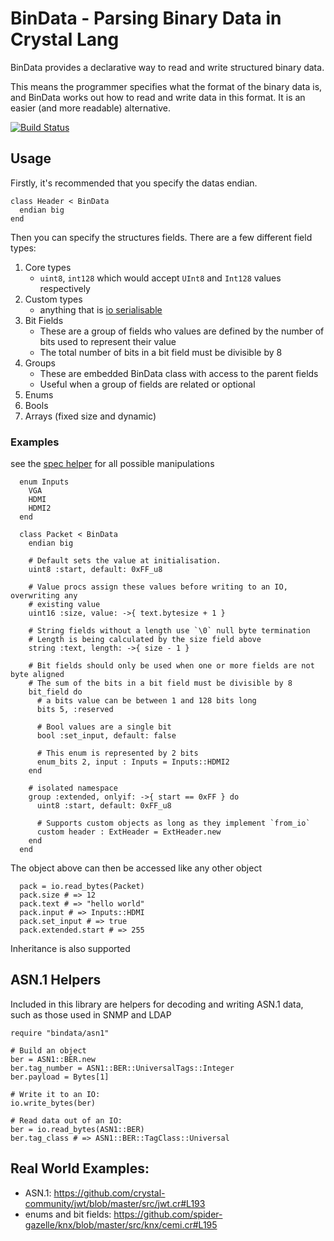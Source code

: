 # BinData - Parsing Binary Data in Crystal Lang

BinData provides a declarative way to read and write structured binary data.

This means the programmer specifies what the format of the binary data is, and BinData works out how to read and write data in this format. It is an easier (and more readable) alternative.

[![Build Status](https://travis-ci.org/spider-gazelle/bindata.svg?branch=master)](https://travis-ci.org/spider-gazelle/bindata)


## Usage

Firstly, it's recommended that you specify the datas endian.

```crystal
class Header < BinData
  endian big
end
```

Then you can specify the structures fields. There are a few different field types:

1. Core types
   * `uint8`, `int128` which would accept `UInt8` and `Int128` values respectively
2. Custom types
   * anything that is [io serialisable](https://crystal-lang.org/api/0.27.2/IO.html#write_bytes%28object%2Cformat%3AIO%3A%3AByteFormat%3DIO%3A%3AByteFormat%3A%3ASystemEndian%29-instance-method)
3. Bit Fields
   * These are a group of fields who values are defined by the number of bits used to represent their value
   * The total number of bits in a bit field must be divisible by 8
4. Groups
   * These are embedded BinData class with access to the parent fields
   * Useful when a group of fields are related or optional
5. Enums
6. Bools
6. Arrays (fixed size and dynamic)


### Examples

see the [spec helper](https://github.com/spider-gazelle/bindata/blob/master/spec/helper.cr) for all possible manipulations

```crystal
  enum Inputs
    VGA
    HDMI
    HDMI2
  end

  class Packet < BinData
    endian big

    # Default sets the value at initialisation.
    uint8 :start, default: 0xFF_u8

    # Value procs assign these values before writing to an IO, overwriting any
    # existing value
    uint16 :size, value: ->{ text.bytesize + 1 }

    # String fields without a length use `\0` null byte termination
    # Length is being calculated by the size field above
    string :text, length: ->{ size - 1 }

    # Bit fields should only be used when one or more fields are not byte aligned
    # The sum of the bits in a bit field must be divisible by 8
    bit_field do
      # a bits value can be between 1 and 128 bits long
      bits 5, :reserved

      # Bool values are a single bit
      bool :set_input, default: false

      # This enum is represented by 2 bits
      enum_bits 2, input : Inputs = Inputs::HDMI2
    end

    # isolated namespace
    group :extended, onlyif: ->{ start == 0xFF } do
      uint8 :start, default: 0xFF_u8

      # Supports custom objects as long as they implement `from_io`
      custom header : ExtHeader = ExtHeader.new
    end
  end
```

The object above can then be accessed like any other object

```crystal
  pack = io.read_bytes(Packet)
  pack.size # => 12
  pack.text # => "hello world"
  pack.input # => Inputs::HDMI
  pack.set_input # => true
  pack.extended.start # => 255
```

Inheritance is also supported


## ASN.1 Helpers

Included in this library are helpers for decoding and writing ASN.1 data, such as those used in SNMP and LDAP

```crystal
require "bindata/asn1"

# Build an object
ber = ASN1::BER.new
ber.tag_number = ASN1::BER::UniversalTags::Integer
ber.payload = Bytes[1]

# Write it to an IO:
io.write_bytes(ber)

# Read data out of an IO:
ber = io.read_bytes(ASN1::BER)
ber.tag_class # => ASN1::BER::TagClass::Universal

```


## Real World Examples:

* ASN.1: https://github.com/crystal-community/jwt/blob/master/src/jwt.cr#L193
* enums and bit fields: https://github.com/spider-gazelle/knx/blob/master/src/knx/cemi.cr#L195
